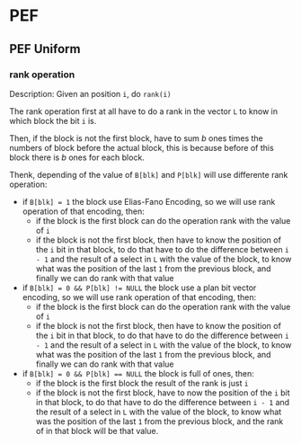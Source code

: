 # PEF

## PEF Uniform

### rank operation

Description: Given an position `i`, do `rank(i)`

The rank operation first at all have to do a rank in the vector `L` to know in which block the bit `i` is.

Then, if the block is not the first block, have to sum $b$ ones times the numbers of block before the actual block, this is because before of this block there is $b$ ones for each block.

Thenk, depending of the value of `B[blk]` and `P[blk]` will use differente rank operation:

* if `B[blk] = 1` the block use Elias-Fano Encoding, so we will use rank operation of that encoding, then:
  * if the block is the first block can do the operation rank with the value of `i`
  * if the block is not the first block, then have to know the position of the `i` bit in that block, to do that have to do the difference between `i - 1` and the result of a select in `L` with the value of the block, to know what was the position of the last `1` from the previous block, and finally we can do rank with that value
* if `B[blk] = 0 && P[blk] != NULL` the block use a plan bit vector encoding, so we will use rank operation of that encoding, then:
  * if the block is the first block can do the operation rank with the value of `i`
  * if the block is not the first block, then have to know the position of the `i` bit in that block, to do that have to do the difference between `i - 1` and the result of a select in `L` with the value of the block, to know what was the position of the last `1` from the previous block, and finally we can do rank with that value
* if `B[blk] = 0 && P[blk] == NULL` the block is full of ones, then:
  * if the block is the first block the result of the rank is just `i`
  * if the block is not the first block, have to now the position of the `i` bit in that block, to do that have to do the difference between `i - 1` and the result of a select in `L` with the value of the block, to know what was the position of the last `1` from the previous block, and the rank of in that block will be that value.
